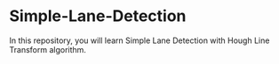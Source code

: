 # Simple-Lane-Detection
In this repository, you will learn Simple Lane Detection with Hough Line Transform algorithm.

